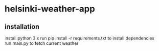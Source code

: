 # helsinki-weather-app

## installation

install python 3.x
run pip install -r requirements.txt to install dependencies
run main.py to fetch current weather
